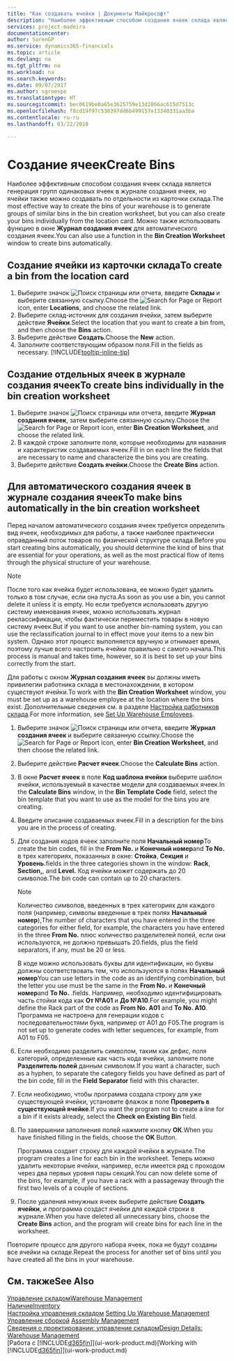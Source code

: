 ```yaml
---
title: "Как создавать ячейки | Документы Майкрософт"
description: "Наиболее эффективным способом создания ячеек склада является генерация групп одинаковых ячеек в журнале создания ячеек, но ячейки также можно создавать по отдельности."
services: project-madeira
documentationcenter: 
author: SorenGP
ms.service: dynamics365-financials
ms.topic: article
ms.devlang: na
ms.tgt_pltfrm: na
ms.workload: na
ms.search.keywords: 
ms.date: 09/07/2017
ms.author: sgroespe
ms.translationtype: HT
ms.sourcegitcommit: bec0619be0a65e3625759e13d2866ac615d7513c
ms.openlocfilehash: f8cd19f97c530397dd6b499157e13340331aa3ba
ms.contentlocale: ru-ru
ms.lasthandoff: 03/22/2018

---
```

# <a name="create-bins"></a><span data-ttu-id="7825f-103">Создание ячеек</span><span class="sxs-lookup"><span data-stu-id="7825f-103">Create Bins</span></span>
<span data-ttu-id="7825f-104">Наиболее эффективным способом создания ячеек склада является генерация групп одинаковых ячеек в журнале создания ячеек, но ячейки также можно создавать по отдельности из карточки склада.</span><span class="sxs-lookup"><span data-stu-id="7825f-104">The most effective way to create the bins of your warehouse is to generate groups of similar bins in the bin creation worksheet, but you can also create your bins individually from the location card.</span></span> <span data-ttu-id="7825f-105">Можно также использовать функцию в окне **Журнал создания ячеек** для автоматического создания ячеек.</span><span class="sxs-lookup"><span data-stu-id="7825f-105">You can also use a function in the **Bin Creation Worksheet** window to create bins automatically.</span></span>  

## <a name="to-create-a-bin-from-the-location-card"></a><span data-ttu-id="7825f-106">Создание ячейки из карточки склада</span><span class="sxs-lookup"><span data-stu-id="7825f-106">To create a bin from the location card</span></span>  
1.  <span data-ttu-id="7825f-107">Выберите значок ![Поиск страницы или отчета](media/ui-search/search_small.png "Значок поиска страницы или отчета"), введите **Склады** и выберите связанную ссылку.</span><span class="sxs-lookup"><span data-stu-id="7825f-107">Choose the ![Search for Page or Report](media/ui-search/search_small.png "Search for Page or Report icon") icon, enter **Locations**, and choose the related link.</span></span>  
2.  <span data-ttu-id="7825f-108">Выберите склад-источник для создания ячейки, затем выберите действие **Ячейки**.</span><span class="sxs-lookup"><span data-stu-id="7825f-108">Select the location that you want to create a bin from, and then choose the **Bins** action.</span></span>  
3. <span data-ttu-id="7825f-109">Выберите действие **Создать**.</span><span class="sxs-lookup"><span data-stu-id="7825f-109">Choose the **New** action.</span></span>
4. <span data-ttu-id="7825f-110">Заполните соответствующим образом поля.</span><span class="sxs-lookup"><span data-stu-id="7825f-110">Fill in the fields as necessary.</span></span> [!INCLUDE[tooltip-inline-tip](includes/tooltip-inline-tip_md.md)]  

## <a name="to-create-bins-individually-in-the-bin-creation-worksheet"></a><span data-ttu-id="7825f-111">Создание отдельных ячеек в журнале создания ячеек</span><span class="sxs-lookup"><span data-stu-id="7825f-111">To create bins individually in the bin creation worksheet</span></span>  
1.  <span data-ttu-id="7825f-112">Выберите значок ![Поиск страницы или отчета](media/ui-search/search_small.png "Значок поиска страницы или отчета"), введите **Журнал создания ячеек**, затем выберите связанную ссылку.</span><span class="sxs-lookup"><span data-stu-id="7825f-112">Choose the ![Search for Page or Report](media/ui-search/search_small.png "Search for Page or Report icon") icon, enter **Bin Creation Worksheet**, and choose the related link.</span></span>  
2.  <span data-ttu-id="7825f-113">В каждой строке заполните поля, которые необходимы для названия и характеристик создаваемых ячеек.</span><span class="sxs-lookup"><span data-stu-id="7825f-113">Fill in on each line the fields that are necessary to name and characterize the bins you are creating.</span></span>  
3.  <span data-ttu-id="7825f-114">Выберите действие **Создать ячейки**.</span><span class="sxs-lookup"><span data-stu-id="7825f-114">Choose the **Create Bins** action.</span></span>  

## <a name="to-make-bins-automatically-in-the-bin-creation-worksheet"></a><span data-ttu-id="7825f-115">Для автоматического создания ячеек в журнале создания ячеек</span><span class="sxs-lookup"><span data-stu-id="7825f-115">To make bins automatically in the bin creation worksheet</span></span>  
<span data-ttu-id="7825f-116">Перед началом автоматического создания ячеек требуется определить вид ячеек, необходимых для работы, а также наиболее практически оправданный поток товаров по физической структуре склада.</span><span class="sxs-lookup"><span data-stu-id="7825f-116">Before you start creating bins automatically, you should determine the kind of bins that are essential for your operations, as well as the most practical flow of items through the physical structure of your warehouse.</span></span>  

> [!NOTE]  
>  <span data-ttu-id="7825f-117">После того как ячейка будет использована, ее можно будет удалить только в том случае, если она пуста.</span><span class="sxs-lookup"><span data-stu-id="7825f-117">As soon as you use a bin, you cannot delete it unless it is empty.</span></span> <span data-ttu-id="7825f-118">Но если требуется использовать другую систему именования ячеек, можно использовать журнал реклассификации, чтобы фактически переместить товары в новую систему ячеек.</span><span class="sxs-lookup"><span data-stu-id="7825f-118">But if you want to use another bin-naming system, you can use the reclassification journal to in effect move your items to a new bin system.</span></span> <span data-ttu-id="7825f-119">Однако этот процесс выполняется вручную и отнимает время, поэтому лучше всего настроить ячейки правильно с самого начала.</span><span class="sxs-lookup"><span data-stu-id="7825f-119">This process is manual and takes time, however, so it is best to set up your bins correctly from the start.</span></span>  

<span data-ttu-id="7825f-120">Для работы с окном **Журнал создания ячеек** вы должны иметь привилегии работника склада в местонахождении, в котором существуют ячейки.</span><span class="sxs-lookup"><span data-stu-id="7825f-120">To work with the **Bin Creation Worksheet** window, you must be set up as a warehouse employee at the location where the bins exist.</span></span> <span data-ttu-id="7825f-121">Дополнительные сведения см. в разделе [Настройка работников склада](warehouse-how-to-set-up-warehouse-employees.md).</span><span class="sxs-lookup"><span data-stu-id="7825f-121">For more information, see [Set Up Warehouse Employees](warehouse-how-to-set-up-warehouse-employees.md).</span></span>    

1.  <span data-ttu-id="7825f-122">Выберите значок ![Поиск страницы или отчета](media/ui-search/search_small.png "Значок поиска страницы или отчета"), введите **Журнал создания ячеек** и выберите связанную ссылку.</span><span class="sxs-lookup"><span data-stu-id="7825f-122">Choose the ![Search for Page or Report](media/ui-search/search_small.png "Search for Page or Report icon") icon, enter **Bin Creation Worksheet**, and then choose the related link.</span></span>  
2.  <span data-ttu-id="7825f-123">Выберите действие **Расчет ячеек**.</span><span class="sxs-lookup"><span data-stu-id="7825f-123">Choose the **Calculate Bins** action.</span></span>
3. <span data-ttu-id="7825f-124">В окне **Расчет ячеек** в поле **Код шаблона ячейки** выберите шаблон ячейки, используемый в качестве модели для создаваемых ячеек.</span><span class="sxs-lookup"><span data-stu-id="7825f-124">In the **Calculate Bins** window, in the **Bin Template Code** field, select the bin template that you want to use as the model for the bins you are creating.</span></span>
4.  <span data-ttu-id="7825f-125">Введите описание создаваемых ячеек.</span><span class="sxs-lookup"><span data-stu-id="7825f-125">Fill in a description for the bins you are in the process of creating.</span></span>  
5.  <span data-ttu-id="7825f-126">Для создания кодов ячеек заполните поля **Начальный номер**</span><span class="sxs-lookup"><span data-stu-id="7825f-126">To create the bin codes, fill in the **From No.**</span></span> <span data-ttu-id="7825f-127">и **Конечный номер**</span><span class="sxs-lookup"><span data-stu-id="7825f-127">and **To No.**</span></span> <span data-ttu-id="7825f-128">в трех категориях, показанных в окне: **Стойка**, **Секция** и **Уровень.**</span><span class="sxs-lookup"><span data-stu-id="7825f-128">fields in the three categories shown in the window: **Rack**, **Section,**, and **Level.**</span></span> <span data-ttu-id="7825f-129">Код ячейки может содержать до 20 символов.</span><span class="sxs-lookup"><span data-stu-id="7825f-129">The bin code can contain up to 20 characters.</span></span>  

    > [!NOTE]  
    >  <span data-ttu-id="7825f-130">Количество символов, введенных в трех категориях для каждого поля (например, символы введенные в трех полях **Начальный номер**),</span><span class="sxs-lookup"><span data-stu-id="7825f-130">The number of characters that you have entered in the three categories for either field, for example, the characters you have entered in the three **From No.**</span></span> <span data-ttu-id="7825f-131">плюс количество разделителей полей, если они используются, не должно превышать 20.</span><span class="sxs-lookup"><span data-stu-id="7825f-131">fields, plus the field separators, if any, must be 20 or less.</span></span>  

     <span data-ttu-id="7825f-132">В коде можно использовать буквы для идентификации, но буквы должны соответствовать тем, что используются в полях **Начальный номер**</span><span class="sxs-lookup"><span data-stu-id="7825f-132">You can use letters in the code as an identifying combination, but the letter you use must be the same in the **From No.**</span></span> <span data-ttu-id="7825f-133">и **Конечный номер**</span><span class="sxs-lookup"><span data-stu-id="7825f-133">and **To No.**</span></span> <span data-ttu-id="7825f-134">.</span><span class="sxs-lookup"><span data-stu-id="7825f-134">fields.</span></span> <span data-ttu-id="7825f-135">Например, необходимо идентифицировать часть стойки кода как **От №A01** и **До №A10**.</span><span class="sxs-lookup"><span data-stu-id="7825f-135">For example, you might define the Rack part of the code as **From No. A01** and **To No. A10**.</span></span> <span data-ttu-id="7825f-136">Программа не настроена для генерации кодов с последовательностями букв, например от A01 до F05.</span><span class="sxs-lookup"><span data-stu-id="7825f-136">The program is not set up to generate codes with letter sequences, for example, from A01 to F05.</span></span>  

6.  <span data-ttu-id="7825f-137">Если необходимо разделить символом, таким как дефис, поля категорий, определенные как часть кода ячейки, заполните поле **Разделитель полей** данным символом.</span><span class="sxs-lookup"><span data-stu-id="7825f-137">If you want a character, such as a hyphen, to separate the category fields you have defined as part of the bin code, fill in the **Field Separator** field with this character.</span></span>  
7.  <span data-ttu-id="7825f-138">Если необходимо, чтобы программа создала строку для уже существующей ячейки, установите флажок в поле **Проверить в существующей ячейке**.</span><span class="sxs-lookup"><span data-stu-id="7825f-138">If you want the program not to create a line for a bin if it exists already, select the **Check on Existing Bin** field.</span></span>  
8. <span data-ttu-id="7825f-139">По завершении заполнения полей нажмите кнопку **ОК**.</span><span class="sxs-lookup"><span data-stu-id="7825f-139">When you have finished filling in the fields, choose the **OK** Button.</span></span>

    <span data-ttu-id="7825f-140">Программа создает строку для каждой ячейки в журнале.</span><span class="sxs-lookup"><span data-stu-id="7825f-140">The program creates a line for each bin in the worksheet.</span></span> <span data-ttu-id="7825f-141">Теперь можно удалить некоторые ячейки, например, если имеется ряд с проходом через два первых уровня пары секций.</span><span class="sxs-lookup"><span data-stu-id="7825f-141">You can now delete some of the bins, for example, if you have a rack with a passageway through the first two levels of a couple of sections.</span></span>  

9. <span data-ttu-id="7825f-142">После удаления ненужных ячеек выберите действие **Создать ячейки**, и программа создаст ячейки для каждой строки в журнале.</span><span class="sxs-lookup"><span data-stu-id="7825f-142">When you have deleted all unnecessary bins, choose the **Create Bins** action, and the program will create bins for each line in the worksheet.</span></span>  

<span data-ttu-id="7825f-143">Повторите процесс для другого набора ячеек, пока не будут созданы все ячейки на складе.</span><span class="sxs-lookup"><span data-stu-id="7825f-143">Repeat the process for another set of bins until you have created all the bins in your warehouse.</span></span>  

## <a name="see-also"></a><span data-ttu-id="7825f-144">См. также</span><span class="sxs-lookup"><span data-stu-id="7825f-144">See Also</span></span>  
[<span data-ttu-id="7825f-145">Управление складом</span><span class="sxs-lookup"><span data-stu-id="7825f-145">Warehouse Management</span></span>](warehouse-manage-warehouse.md)  
[<span data-ttu-id="7825f-146">Наличие</span><span class="sxs-lookup"><span data-stu-id="7825f-146">Inventory</span></span>](inventory-manage-inventory.md)  
<span data-ttu-id="7825f-147">[Настройка управления складом](warehouse-setup-warehouse.md)   </span><span class="sxs-lookup"><span data-stu-id="7825f-147">[Setting Up Warehouse Management](warehouse-setup-warehouse.md)   </span></span>  
<span data-ttu-id="7825f-148">[Управление сборкой](assembly-assemble-items.md)  </span><span class="sxs-lookup"><span data-stu-id="7825f-148">[Assembly Management](assembly-assemble-items.md)  </span></span>  
[<span data-ttu-id="7825f-149">Сведения о проектировании: управление складом</span><span class="sxs-lookup"><span data-stu-id="7825f-149">Design Details: Warehouse Management</span></span>](design-details-warehouse-management.md)  
<span data-ttu-id="7825f-150">[Работа с [!INCLUDE[d365fin](includes/d365fin_md.md)]](ui-work-product.md)</span><span class="sxs-lookup"><span data-stu-id="7825f-150">[Working with [!INCLUDE[d365fin](includes/d365fin_md.md)]](ui-work-product.md)</span></span>

